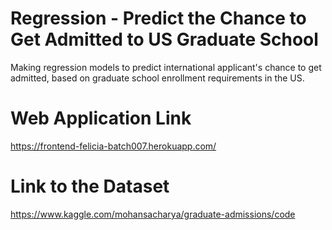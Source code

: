 # Regression - Predict the Chance to Get Admitted to US Graduate School
Making regression models to predict international applicant's chance to get admitted, based on graduate school enrollment requirements in the US.

# Web Application Link
https://frontend-felicia-batch007.herokuapp.com/

# Link to the Dataset
https://www.kaggle.com/mohansacharya/graduate-admissions/code
